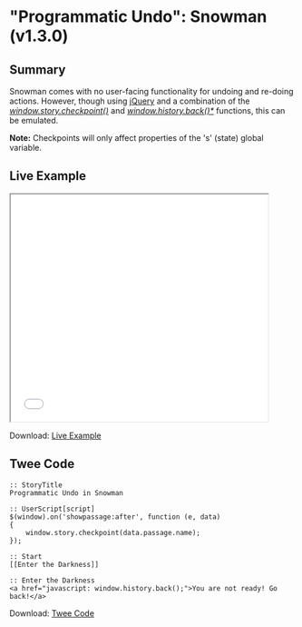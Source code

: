 # "Programmatic Undo": Snowman (v1.3.0)

## Summary

Snowman comes with no user-facing functionality for undoing and re-doing actions. However, though using [jQuery](https://jquery.com/) and a combination of the *[window.story.checkpoint()](https://videlais.github.io/snowman/1/window_story/functions/checkpoint.html)* and *[window.history.back()*](https://developer.mozilla.org/en-US/docs/Web/API/Window/history)* functions, this can be emulated.

<div class="alertbox information"><strong>Note:</strong> Checkpoints will only affect properties of the 's' (state) global variable.</div>

## Live Example

<section>
<iframe src="snowman_programmaticundo_example.html" height=400 width=90%></iframe>

Download: <a href="snowman_programmaticundo_example.html" target="_blank">Live Example</a>
</section>

## Twee Code

```
:: StoryTitle
Programmatic Undo in Snowman

:: UserScript[script]
$(window).on('showpassage:after', function (e, data)
{
    window.story.checkpoint(data.passage.name);
});

:: Start
[[Enter the Darkness]]

:: Enter the Darkness
<a href="javascript: window.history.back();">You are not ready! Go back!</a>
```

Download: <a href="snowman_programmaticundo_twee.txt" target="_blank">Twee Code</a>

